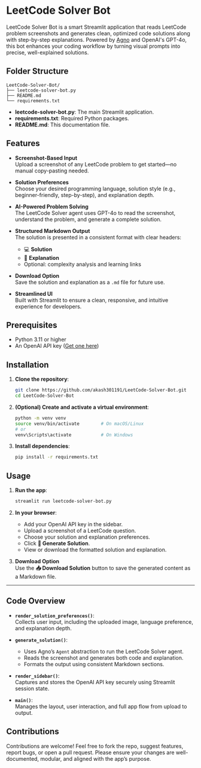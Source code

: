 # LeetCode Solver Bot

LeetCode Solver Bot is a smart Streamlit application that reads LeetCode problem screenshots and generates clean, optimized code solutions along with step-by-step explanations. Powered by [Agno](https://github.com/agno-agi/agno) and OpenAI's GPT-4o, this bot enhances your coding workflow by turning visual prompts into precise, well-explained solutions.

## Folder Structure

```
LeetCode-Solver-Bot/
├── leetcode-solver-bot.py
├── README.md
└── requirements.txt
```

- **leetcode-solver-bot.py**: The main Streamlit application.
- **requirements.txt**: Required Python packages.
- **README.md**: This documentation file.

## Features

- **Screenshot-Based Input**  
  Upload a screenshot of any LeetCode problem to get started—no manual copy-pasting needed.

- **Solution Preferences**  
  Choose your desired programming language, solution style (e.g., beginner-friendly, step-by-step), and explanation depth.

- **AI-Powered Problem Solving**  
  The LeetCode Solver agent uses GPT-4o to read the screenshot, understand the problem, and generate a complete solution.

- **Structured Markdown Output**  
  The solution is presented in a consistent format with clear headers:
  - 💻 **Solution**
  - 📘 **Explanation**
  - Optional: complexity analysis and learning links

- **Download Option**  
  Save the solution and explanation as a `.md` file for future use.

- **Streamlined UI**  
  Built with Streamlit to ensure a clean, responsive, and intuitive experience for developers.

## Prerequisites

- Python 3.11 or higher  
- An OpenAI API key ([Get one here](https://platform.openai.com/account/api-keys))

## Installation

1. **Clone the repository**:
   ```bash
   git clone https://github.com/akash301191/LeetCode-Solver-Bot.git
   cd LeetCode-Solver-Bot
   ```

2. **(Optional) Create and activate a virtual environment**:
   ```bash
   python -m venv venv
   source venv/bin/activate        # On macOS/Linux
   # or
   venv\Scripts\activate           # On Windows
   ```

3. **Install dependencies**:
   ```bash
   pip install -r requirements.txt
   ```

## Usage

1. **Run the app**:
   ```bash
   streamlit run leetcode-solver-bot.py
   ```

2. **In your browser**:
   - Add your OpenAI API key in the sidebar.
   - Upload a screenshot of a LeetCode question.
   - Choose your solution and explanation preferences.
   - Click **🚀 Generate Solution**.
   - View or download the formatted solution and explanation.

3. **Download Option**  
   Use the **📥 Download Solution** button to save the generated content as a Markdown file.

---

## Code Overview

- **`render_solution_preferences()`**:  
  Collects user input, including the uploaded image, language preference, and explanation depth.

- **`generate_solution()`**:  
  - Uses Agno’s `Agent` abstraction to run the LeetCode Solver agent.
  - Reads the screenshot and generates both code and explanation.
  - Formats the output using consistent Markdown sections.

- **`render_sidebar()`**:  
  Captures and stores the OpenAI API key securely using Streamlit session state.

- **`main()`**:  
  Manages the layout, user interaction, and full app flow from upload to output.

## Contributions

Contributions are welcome! Feel free to fork the repo, suggest features, report bugs, or open a pull request. Please ensure your changes are well-documented, modular, and aligned with the app’s purpose.